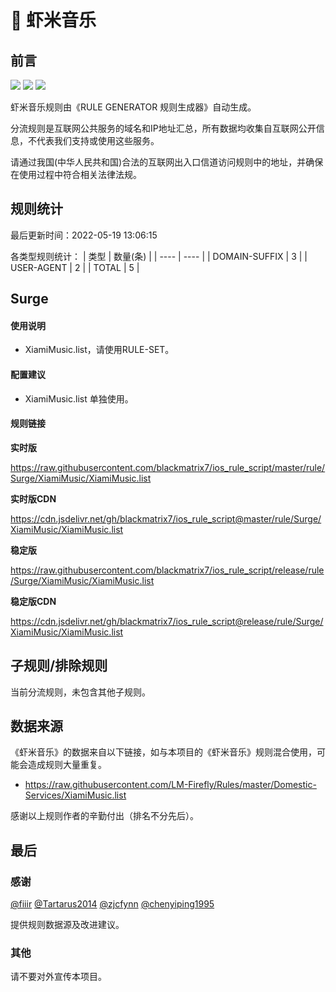 # 🧸 虾米音乐

## 前言

![](https://shields.io/badge/-移除重复规则-ff69b4) ![](https://shields.io/badge/-DOMAIN与DOMAIN--SUFFIX合并-green) ![](https://shields.io/badge/-IP--CIDR(6)合并-blueviolet) 

虾米音乐规则由《RULE GENERATOR 规则生成器》自动生成。

分流规则是互联网公共服务的域名和IP地址汇总，所有数据均收集自互联网公开信息，不代表我们支持或使用这些服务。

请通过我国(中华人民共和国)合法的互联网出入口信道访问规则中的地址，并确保在使用过程中符合相关法律法规。

## 规则统计

最后更新时间：2022-05-19 13:06:15

各类型规则统计：
| 类型 | 数量(条)  | 
| ---- | ----  |
| DOMAIN-SUFFIX | 3  | 
| USER-AGENT | 2  | 
| TOTAL | 5  | 


## Surge 

#### 使用说明
- XiamiMusic.list，请使用RULE-SET。

#### 配置建议
- XiamiMusic.list 单独使用。

#### 规则链接
**实时版**

https://raw.githubusercontent.com/blackmatrix7/ios_rule_script/master/rule/Surge/XiamiMusic/XiamiMusic.list

**实时版CDN**

https://cdn.jsdelivr.net/gh/blackmatrix7/ios_rule_script@master/rule/Surge/XiamiMusic/XiamiMusic.list

**稳定版**

https://raw.githubusercontent.com/blackmatrix7/ios_rule_script/release/rule/Surge/XiamiMusic/XiamiMusic.list

**稳定版CDN**

https://cdn.jsdelivr.net/gh/blackmatrix7/ios_rule_script@release/rule/Surge/XiamiMusic/XiamiMusic.list

## 子规则/排除规则


当前分流规则，未包含其他子规则。

## 数据来源

《虾米音乐》的数据来自以下链接，如与本项目的《虾米音乐》规则混合使用，可能会造成规则大量重复。

- https://raw.githubusercontent.com/LM-Firefly/Rules/master/Domestic-Services/XiamiMusic.list


感谢以上规则作者的辛勤付出（排名不分先后）。

## 最后

### 感谢

[@fiiir](https://github.com/fiiir) [@Tartarus2014](https://github.com/Tartarus2014) [@zjcfynn](https://github.com/zjcfynn) [@chenyiping1995](https://github.com/chenyiping1995) 

提供规则数据源及改进建议。

### 其他

请不要对外宣传本项目。